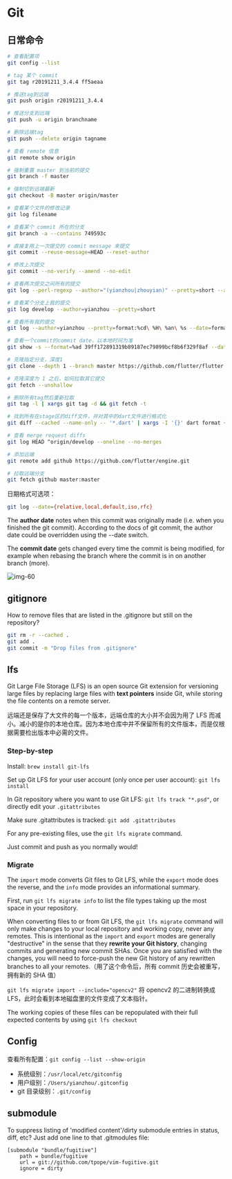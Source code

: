 # Git

## 日常命令

```bash
# 查看配置项
git config --list

# tag 某个 commit
git tag r20191211_3.4.4 ff5aeaa

# 推送tag到远端
git push origin r20191211_3.4.4

# 推送分支到远端
git push -u origin branchname

# 删除远端tag
git push --delete origin tagname

# 查看 remote 信息
git remote show origin

# 强制重置 master 到当前的提交
git branch -f master

# 强制切到远端最新
git checkout -B master origin/master

# 查看某个文件的修改记录
git log filename

# 查看某个 commit 所在的分支
git branch -a --contains 749593c

# 直接复用上一次提交的 commit message 来提交
git commit --reuse-message=HEAD --reset-author

# 修改上次提交
git commit --no-verify --amend --no-edit

# 查看两次提交之间所有的提交
git log --perl-regexp --author="(yianzhou|zhouyian)" --pretty=short --ancestry-path 1a795d0ff7dc3c32ae5a003cae740ae054bd1e9f..abbd10baace5efde21e279b78ec76b4f9496bd19 > ~/Downloads/$(echo `date +%s` | rev).log

# 查看某个分支上我的提交
git log develop --author=yianzhou --pretty=short

# 查看所有我的提交
git log --author=yianzhou --pretty=format:%cd\ %H\ %an\ %s --date=format:'%Y-%m-%d %H:%M:%S' --all | git name-rev --stdin --refs="release/*" > ~/Downloads/git.log

# 查看一个commit的commit date，以本地时间为准
git show -s --format=%ad 39ff172891319b89187ec79899bcf8b6f329f8af --date=local

# 克隆指定分支，深度1
git clone --depth 1 --branch master https://github.com/flutter/flutter.git

# 克隆深度为 1 之后，如何拉取其它提交
git fetch --unshallow

# 删除所有tag然后重新拉取
git tag -l | xargs git tag -d && git fetch -t

# 找到所有在stage区的diff文件，并对其中的dart文件进行格式化
git diff --cached --name-only -- '*.dart' | xargs -I '{}' dart format {}

# 查看 merge request diffs
git log HEAD ^origin/develop --oneline --no-merges

# 添加远端
git remote add github https://github.com/flutter/engine.git

# 拉取远端分支
git fetch github master:master
```

日期格式可选项：

```bash
git log --date={relative,local,default,iso,rfc}
```

The **author date** notes when this commit was originally made (i.e. when you finished the git commit). According to the docs of git commit, the author date could be overridden using the --date switch.

The **commit date** gets changed every time the commit is being modified, for example when rebasing the branch where the commit is in on another branch (more).

![img-60](/assets/images/fea19a87-fb67-4a85-ac07-d4dad995f08d.png)

## gitignore

How to remove files that are listed in the .gitignore but still on the repository?

```bash
git rm -r --cached .
git add .
git commit -m "Drop files from .gitignore"
```

## lfs

Git Large File Storage (LFS) is an open source Git extension for versioning large files by replacing large files with **text pointers** inside Git, while storing the file contents on a remote server.

远端还是保存了大文件的每一个版本，远端仓库的大小并不会因为用了 LFS 而减小。减小的是你的本地仓库。因为本地仓库中并不保留所有的文件版本，而是仅根据需要检出版本中必需的文件。

### Step-by-step

Install: `brew install git-lfs`

Set up Git LFS for your user account (only once per user account): `git lfs install`

In Git repository where you want to use Git LFS: `git lfs track "*.psd"`, or directly edit your `.gitattributes`

Make sure .gitattributes is tracked: `git add .gitattributes`

For any pre-existing files, use the `git lfs migrate` command.

Just commit and push as you normally would!

### Migrate

The `import` mode converts Git files to Git LFS, while the `export` mode does the reverse, and the `info` mode provides an informational summary.

First, run `git lfs migrate info` to list the file types taking up the most space in your repository.

When converting files to or from Git LFS, the `git lfs migrate` command will only make changes to your local repository and working copy, never any remotes. This is intentional as the `import` and `export` modes are generally "destructive" in the sense that they **rewrite your Git history**, changing commits and generating new commit SHAs. Once you are satisfied with the changes, you will need to force-push the new Git history of any rewritten branches to all your remotes.（用了这个命令后，所有 commit 历史会被重写，拥有新的 SHA 值）

`git lfs migrate import --include="opencv2"` 将 opencv2 的二进制转换成 LFS，此时会看到本地磁盘里的文件变成了文本指针。

The working copies of these files can be repopulated with their full expected contents by using `git lfs checkout`

## Config

查看所有配置：`git config --list --show-origin`

- 系统级别：`/usr/local/etc/gitconfig`
- 用户级别：`/Users/yianzhou/.gitconfig`
- git 目录级别：`.git/config`

## submodule

To suppress listing of 'modified content'/dirty submodule entries in status, diff, etc? Just add one line to that .gitmodules file:

```
[submodule "bundle/fugitive"]
    path = bundle/fugitive
    url = git://github.com/tpope/vim-fugitive.git
    ignore = dirty
```
